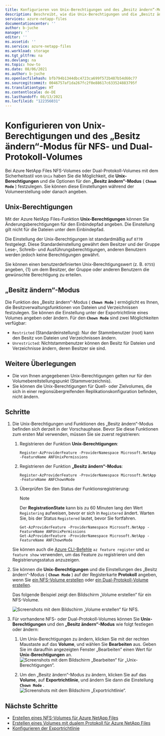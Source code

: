 ```yaml
---
title: Konfigurieren von Unix-Berechtigungen und des „Besitz ändern“-Modus für Azure NetApp Files NFS- und Dual-Protokoll-Volumes | Microsoft-Dokumentation
description: Beschreibt, wie die Unix-Berechtigungen und die „Besitz ändern“-Modusoptionen für Azure NetApp Files NFS- und Dual-Protokoll-Volumes festgelegt werden.
services: azure-netapp-files
documentationcenter: ''
author: b-juche
manager: ''
editor: ''
ms.assetid: ''
ms.service: azure-netapp-files
ms.workload: storage
ms.tgt_pltfrm: na
ms.devlang: na
ms.topic: how-to
ms.date: 08/06/2021
ms.author: b-juche
ms.openlocfilehash: bfb794b1344dbc4723ca699f572b487b54d60c77
ms.sourcegitcommit: 0046757af1da267fc2f0e88617c633524883795f
ms.translationtype: HT
ms.contentlocale: de-DE
ms.lasthandoff: 08/13/2021
ms.locfileid: "122356031"
---
```

# <a name="configure-unix-permissions-and-change-ownership-mode-for-nfs-and-dual-protocol-volumes"></a>Konfigurieren von Unix-Berechtigungen und des „Besitz ändern“-Modus für NFS- und Dual-Protokoll-Volumes

Bei Azure NetApp Files NFS-Volumes oder Dual-Protokoll-Volumes mit dem Sicherheitsstil von `Unix` haben Sie die Möglichkeit, die **Unix-Berechtigungen** und die Optionen für den **„Besitz ändern“-Modus** ( **`Chown Mode`** ) festzulegen. Sie können diese Einstellungen während der Volumeerstellung oder danach angeben. 

## <a name="unix-permissions"></a>Unix-Berechtigungen   

Mit der Azure NetApp Files-Funktion **Unix-Berechtigungen** können Sie Änderungsberechtigungen für den Einbindepfad angeben. Die Einstellung gilt nicht für die Dateien unter dem Einbindepfad.   

Die Einstellung der Unix-Berechtigungen ist standardmäßig auf `0770` festgelegt. Diese Standardeinstellung gewährt dem Besitzer und der Gruppe Lese-, Schreib- und Ausführungsberechtigungen, anderen Benutzern werden jedoch keine Berechtigungen gewährt. 

 Sie können einen benutzerdefinierten Unix-Berechtigungswert (z. B. `0755`) angeben, {1} um dem Besitzer, der Gruppe oder anderen Benutzern die gewünschte Berechtigung zu erteilen.  

## <a name="change-ownership-mode"></a>„Besitz ändern“-Modus   

Die Funktion des „Besitz ändern“-Modus ( **`Chown Mode`** ) ermöglicht es Ihnen, die Besitzverwaltungsfunktionen von Dateien und Verzeichnissen festzulegen.  Sie können die Einstellung unter der Exportrichtlinie eines Volumes angeben oder ändern. Für den **`Chown Mode`** sind zwei Möglichkeiten verfügbar:   

* `Restricted` (Standardeinstellung): Nur der Stammbenutzer (root) kann den Besitz von Dateien und Verzeichnissen ändern.
* `Unrestricted`: Nichtstammbenutzer können den Besitz für Dateien und Verzeichnisse ändern, deren Besitzer sie sind.

## <a name="considerations"></a>Weitere Überlegungen  

* Die von Ihnen angegebenen Unix-Berechtigungen gelten nur für den Volumebereitstellungspunkt (Stammverzeichnis).  
* Sie können die Unix-Berechtigungen für Quell- oder Zielvolumes, die sich in einer regionsübergreifenden Replikationskonfiguration befinden, nicht ändern. 

## <a name="steps"></a>Schritte

1. Die Unix-Berechtigungen und Funktionen des „Besitz ändern“-Modus befinden sich derzeit in der Vorschauphase. Bevor Sie diese Funktionen zum ersten Mal verwenden, müssen Sie sie zuerst registrieren:   

    1. Registrieren der Funktion **Unix-Berechtigungen**:   

        ```azurepowershell-interactive
        Register-AzProviderFeature -ProviderNamespace Microsoft.NetApp -FeatureName ANFUnixPermissions
        ```

    2.  Registrieren der Funktion **„Besitz ändern“-Modus**:    

        ```azurepowershell-interactive
        Register-AzProviderFeature -ProviderNamespace Microsoft.NetApp -FeatureName ANFChownMode
        ```

    3. Überprüfen Sie den Status der Funktionsregistrierung:    

        > [!NOTE]
        > Der **RegistrationState** kann bis zu 60 Minuten lang den Wert `Registering` aufweisen, bevor er sich in `Registered` ändert. Warten Sie, bis der Status `Registered` lautet, bevor Sie fortfahren.

        ```azurepowershell-interactive
        Get-AzProviderFeature -ProviderNamespace Microsoft.NetApp -FeatureName ANFUnixPermissions  
        Get-AzProviderFeature -ProviderNamespace Microsoft.NetApp -FeatureName ANFChownMode
        ```
        
    Sie können auch die [Azure CLI-Befehle](/cli/azure/feature) `az feature register` und `az feature show` verwenden, um das Feature zu registrieren und den Registrierungsstatus anzuzeigen. 

2. Sie können die **Unix-Berechtigungen** und die Einstellungen des „Besitz ändern“-Modus ( **`Chown Mode`** ) auf der Registerkarte **Protokoll** angeben, wenn Sie [ein NFS-Volume erstellen](azure-netapp-files-create-volumes.md) oder [ein Dual-Protokoll-Volume erstellen](create-volumes-dual-protocol.md). 

    Das folgende Beispiel zeigt den Bildschirm „Volume erstellen“ für ein NFS-Volume. 

    ![Screenshots mit dem Bildschirm „Volume erstellen“ für NFS.](../media/azure-netapp-files/unix-permissions-create-nfs-volume.png)

3. Für vorhandene NFS- oder Dual-Protokoll-Volumes können Sie **Unix-Berechtigungen** und den **„Besitz ändern“-Modus** wie folgt festlegen oder ändern:  

    1. Um Unix-Berechtigungen zu ändern, klicken Sie mit der rechten Maustaste auf das **Volume**, und wählen Sie **Bearbeiten** aus. Geben Sie im daraufhin angezeigten Fenster „Bearbeiten“ einen Wert für **Unix-Berechtigungen** an.  
        ![Screenshots mit dem Bildschirm „Bearbeiten“ für „Unix-Berechtigungen“.](../media/azure-netapp-files/unix-permissions-edit.png)

    2. Um den „Besitz ändern“-Modus zu ändern, klicken Sie auf das **Volume**, auf **Exportrichtlinie**, und ändern Sie dann die Einstellung **`Chown Mode`** .  
        ![Screenshots mit dem Bildschirm „Exportrichtlinie“.](../media/azure-netapp-files/chown-mode-edit.png)

## <a name="next-steps"></a>Nächste Schritte  

* [Erstellen eines NFS-Volumes für Azure NetApp Files](azure-netapp-files-create-volumes.md)
* [Erstellen eines Volumes mit dualem Protokoll für Azure NetApp Files](create-volumes-dual-protocol.md) 
* [Konfigurieren der Exportrichtlinie](azure-netapp-files-configure-export-policy.md)

